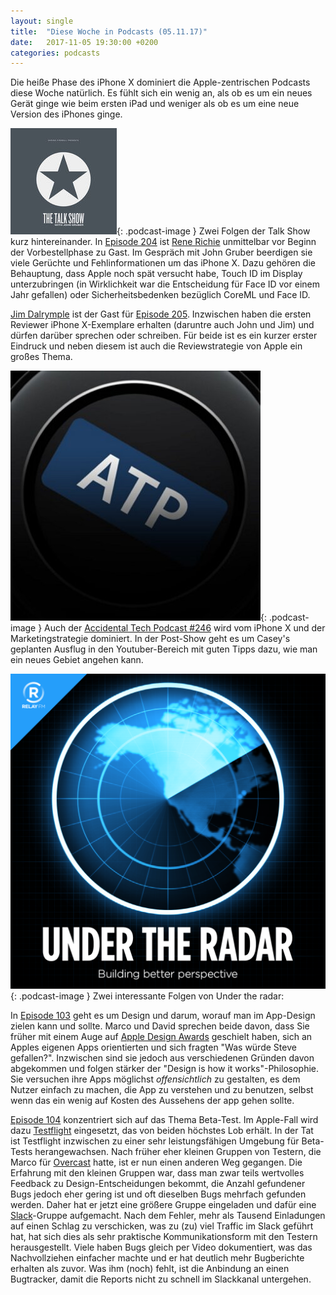 ```yaml
---
layout: single
title:  "Diese Woche in Podcasts (05.11.17)"
date:   2017-11-05 19:30:00 +0200
categories: podcasts
---
```


Die heiße Phase des iPhone X dominiert die Apple-zentrischen Podcasts diese Woche natürlich. Es fühlt sich ein wenig an, als ob es um ein neues Gerät ginge wie beim ersten iPad und weniger als ob es um eine neue Version des iPhones ginge. 

![talk]{: .podcast-image } Zwei Folgen der Talk Show kurz hintereinander. In [Episode 204](https://daringfireball.net/thetalkshow/2017/10/26/ep-204) ist [Rene Richie](https://www.imore.com/users/rene-ritchie) unmittelbar vor Beginn der Vorbestellphase zu Gast. Im Gespräch mit John Gruber beerdigen sie viele Gerüchte und Fehlinformationen um das iPhone X. Dazu gehören die Behauptung, dass Apple noch spät versucht habe, Touch ID im Display unterzubringen (in Wirklichkeit war die Entscheidung für Face ID vor einem Jahr gefallen) oder Sicherheitsbedenken bezüglich CoreML und Face ID. 

[Jim Dalrymple](http://www.loopinsight.com) ist der Gast für [Episode 205](https://daringfireball.net/thetalkshow/2017/11/01/ep-205). Inzwischen haben die ersten Reviewer iPhone X-Exemplare erhalten (daruntre auch John und Jim) und dürfen darüber sprechen oder schreiben. Für beide ist es ein kurzer erster Eindruck und neben diesem ist auch die Reviewstrategie von Apple ein großes Thema. 

![atp]{: .podcast-image } Auch der [Accidental Tech Podcast #246](http://atp.fm/episodes/246) wird vom iPhone X und der Marketingstrategie dominiert. In der Post-Show geht es um Casey's geplanten Ausflug in den Youtuber-Bereich mit guten Tipps dazu, wie man ein neues Gebiet angehen kann.

![radar]{: .podcast-image } Zwei interessante Folgen von Under the radar: 

In [Episode 103](https://www.relay.fm/radar/103) geht es um Design und darum, worauf man im App-Design zielen kann und sollte. Marco und David sprechen beide davon, dass Sie früher mit einem Auge auf [Apple Design Awards](https://developer.apple.com/design/awards/) geschielt haben, sich an Apples eigenen Apps orientierten und sich fragten "Was würde Steve gefallen?". Inzwischen sind sie jedoch aus verschiedenen Gründen davon abgekommen und folgen stärker der "Design is how it works"-Philosophie. Sie versuchen ihre Apps möglichst _offensichtlich_ zu gestalten, es dem Nutzer einfach zu machen, die App zu verstehen und zu benutzen, selbst wenn das ein wenig auf Kosten des Aussehens der app gehen sollte. 

[Episode 104](https://www.relay.fm/radar/104) konzentriert sich auf das Thema Beta-Test. Im Apple-Fall wird dazu [Testflight](https://developer.apple.com/testflight/) eingesetzt, das von beiden höchstes Lob erhält. In der Tat ist Testflight inzwischen zu einer sehr leistungsfähigen Umgebung für Beta-Tests herangewachsen. Nach früher eher kleinen Gruppen von Testern, die Marco für [Overcast](https://overcast.fm) hatte, ist er nun einen anderen Weg gegangen. Die Erfahrung mit den kleinen Gruppen war, dass man zwar teils wertvolles Feedback zu Design-Entscheidungen bekommt, die Anzahl gefundener Bugs jedoch eher gering ist und oft dieselben Bugs mehrfach gefunden werden. Daher hat er jetzt eine größere Gruppe eingeladen und dafür eine [Slack](https://slack.com/)-Gruppe aufgemacht. Nach dem Fehler, mehr als Tausend Einladungen auf einen Schlag zu verschicken, was zu (zu) viel Traffic im Slack geführt hat, hat sich dies als sehr praktische Kommunikationsform mit den Testern herausgestellt. Viele haben Bugs gleich per Video dokumentiert, was das Nachvollziehen einfacher machte und er hat deutlich mehr Bugberichte erhalten als zuvor. Was ihm (noch) fehlt, ist die Anbindung an einen Bugtracker, damit die Reports nicht zu schnell im Slackkanal untergehen. 

[//]: # (Kommentar)

[agents]: /assets/images/freeagents_artwork.png.jpg "Free Agents"
[atp]: /assets/images/atp_400x400.jpg "Accidental Tech Podcast"
[b2w]: /assets/images/b2w_quarter.jpg "Back to Work"
[core]: /assets/images/coreint_400x400.png "Core Intuition"
[friday]: /assets/images/do_by_friday.jpg "Do by Friday"
[incomparable]: /assets/images/logo-theincomparable-1x.jpg "The Incomparable"
[mpu]: /assets/images/mpu_350.png "Mac Power Users"
[radar]: /assets/images/radar_artwork.png "Under the Radar"
[talk]: /assets/images/talkshow_170x170bb.jpg "The Talk Show"
[timetable]: /assets/images/timetable.png "Timetable"